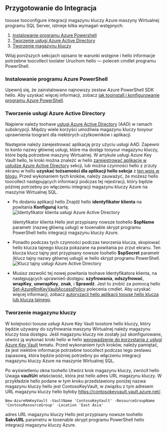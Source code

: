 ## <a name="prepare-for-akv-integration"></a>Przygotowanie do Integracja
toouse tooconfigure integracji magazynu kluczy Azure maszyny Wirtualnej programu SQL Server, istnieje kilka wymagań wstępnych: 

1. [Instalowanie programu Azure Powershell](#install-azure-powershell)
2. [Tworzenie usługi Azure Active Directory](#create-an-azure-active-directory)
3. [Tworzenie magazynu kluczy](#create-a-key-vault)

Witaj poniższych sekcjach opisano te warunki wstępne i hello informacje potrzebne toocollect toolater Uruchom hello — poleceń cmdlet programu PowerShell.

### <a name="install-azure-powershell"></a>Instalowanie programu Azure PowerShell
Upewnij się, że zainstalowano najnowszy zestaw Azure PowerShell SDK hello. Aby uzyskać więcej informacji, zobacz [jak tooinstall i konfigurowanie programu Azure PowerShell](/powershell/azureps-cmdlets-docs).

### <a name="create-an-azure-active-directory"></a>Tworzenie usługi Azure Active Directory
Najpierw należy toohave [usługi Azure Active Directory](https://azure.microsoft.com/trial/get-started-active-directory/) (AAD) w ramach subskrypcji. Między wiele korzyści umożliwia magazynu kluczy tooyour uprawnienia toogrant dla niektórych użytkowników i aplikacji.

Następnie należy zarejestrować aplikację przy użyciu usługi AAD. Zapewni to konto nazwy głównej usługi, które ma dostęp tooyour magazynu kluczy, które będą potrzebne maszyny Wirtualnej. W artykule usługi Azure Key Vault hello, te kroki można znaleźć w hello [zarejestrować aplikację w usłudze Azure Active Directory](../articles/key-vault/key-vault-get-started.md#register) sekcji, lub można czynności hello z zrzuty ekranu w hello **uzyskać tożsamości dla aplikacji hello sekcja** z [ten wpis w blogu](http://blogs.technet.com/b/kv/archive/2015/01/09/azure-key-vault-step-by-step.aspx). Przed wykonaniem tych kroków, należy zauważyć, że możesz hello toocollect następujących informacji podczas tej rejestracji, który będzie później potrzebny po włączeniu integracji magazynu kluczy Azure na maszynie Wirtualnej SQL.

* Po dodaniu aplikacji hello Znajdź hello **identyfikator klienta** na powitania **Konfiguruj** kartę.   ![Identyfikator klienta usługi Azure Active Directory](./media/virtual-machines-sql-server-akv-prepare/aad-client-id.png)
  
    Identyfikator klienta Hello jest przypisany nowsze toohello **$spName** parametr (nazwę główną usługi) w tooenable skrypt programu PowerShell hello integracji magazynu kluczy Azure. 
* Ponadto podczas tych czynności podczas tworzenia klucza, skopiować hello klucza tajnego klucza pokazane na powitania po zrzut ekranu. Ten klucza klucz tajny jest przypisany nowsze toohello **$spSecret** parametr (klucz tajny nazwy głównej usługi) w hello skrypt programu PowerShell.  
    ![Klucz tajny usługi Azure Active Directory](./media/virtual-machines-sql-server-akv-prepare/aad-sp-secret.png)
* Musisz zezwolić tej nowej powitania toohave Identyfikatora klienta, na następujących uprawnień dostępu: **szyfrowania**, **odszyfrować**, **wrapKey**, **unwrapKey**, **znak**, i **Sprawdź**. Jest to zrobić za pomocą hello [Set-AzureRmKeyVaultAccessPolicy](https://msdn.microsoft.com/library/azure/mt603625.aspx) polecenia cmdlet. Aby uzyskać więcej informacji, zobacz [autoryzacji hello aplikacji toouse hello klucza lub klucza tajnego](../articles/key-vault/key-vault-get-started.md#authorize).

### <a name="create-a-key-vault"></a>Tworzenie magazynu kluczy
W kolejności toouse usługi Azure Key Vault toostore hello kluczy, który będzie używany do szyfrowania maszyny Wirtualnej należy magazynu kluczy tooa dostępu. Jeśli magazynu kluczy nie zostały już skonfigurowane, utwórz ją wykonać kroki hello w hello [wprowadzenie do korzystania z usługi Azure Key Vault](../articles/key-vault/key-vault-get-started.md) tematu. Przed wykonaniem tych kroków, należy pamiętać, że jest niektóre informacje potrzebne toocollect podczas tego zestawu zapasową, która będzie później potrzebny po włączeniu integracji magazynu kluczy Azure na maszynie Wirtualnej SQL.

Po wyświetleniu okna toohello Utwórz krok magazynu kluczy, zwrócił hello Uwaga **vaultUri** właściwość, która jest hello adres URL magazynu kluczy. W przykładzie hello podane w tym kroku przedstawiony poniżej nazwa magazynu kluczy hello jest ContosoKeyVault, w związku z tym adresem URL magazynu kluczy hello byłoby https://contosokeyvault.vault.azure.net/.

    New-AzureRmKeyVault -VaultName 'ContosoKeyVault' -ResourceGroupName 'ContosoResourceGroup' -Location 'East Asia'

adres URL magazynu kluczy Hello jest przypisany nowsze toohello **$akvURL** parametru w tooenable skrypt programu PowerShell hello integracji magazynu kluczy Azure.

